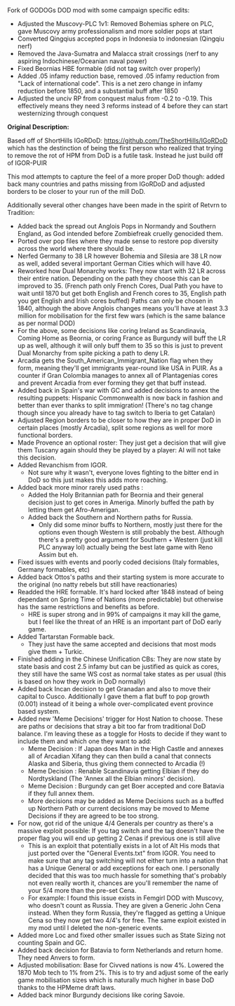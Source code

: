 Fork of GODOGs DOD mod with some campaign specific edits:

* Adjusted the Muscovy-PLC 1v1: Removed Bohemias sphere on PLC, gave Muscovy army professionalism and more soldier pops at start
* Converted Qingqius accepted pops in Indonesia to indonesian (Qingqiu nerf)
* Removed the Java-Sumatra and Malacca strait crossings (nerf to any aspiring Indochinese/Oceanian naval power)
* Fixed Beornias HBE formable (did not tag switch over properly)
* Added .05 infamy reduction base, removed .05 infamy reduction from "Lack of international code". This is a net zero change in infamy reduction before 1850, and a substantial buff after 1850
* Adjusted the unciv RP from conquest malus from -0.2 to -0.19. This effectively means they need 3 reforms instead of 4 before they can start westernizing through conquest




**Original Description:**


Based off of ShortHills IGoRDoD: https://github.com/TheShortHills/IGoRDoD which has the destinction of being the first person who realized that trying to remove the rot of HPM from DoD is a futile task. Instead he just build off of IGOR-PUIR

This mod attempts to capture the feel of a more proper DoD though: added back many countries and paths missing from IGoRDoD and adjusted borders to be closer to your run of the mill DoD.

Additionally several other changes have been made in the spirit of Retvrn to Tradition:

* Added back the spread out Anglois Pops in Normandy and Southern England, as God intended before Zombiefreak cruelly genocided them.
* Ported over pop files where they made sense to restore pop diversity across the world where there should be.
* Nerfed Germany to 38 LR however Bohemia and Silesia are 38 LR now as well, added several important German Cities which will have 40.
* Reworked how Dual Monarchy works: They now start with 32 LR across their entire nation. Depending on the path they choose this can be improved to 35. (French path only French Cores, Dual Path you have to wait until 1870 but get both English and French cores to 35, English path you get English and Irish cores buffed) Paths can only be chosen in 1840, although the above Anglois changes means you'll have at least 3.3 million for mobilisation for the first few wars (which is the same balance as per normal DOD)
* For the above, some decisions like coring Ireland as Scandinavia, Coming Home as Beornia, or coring France as Burgundy will buff the LR up as well, although it will only buff them to 35 so this is just to prevent Dual Monarchy from spite picking a path to deny LR.
* Arcadia gets the South_American_Immigrant_Nation flag when they form, meaning they'll get immigrants year-round like USA in PUIR. As a counter if Gran Colombia manages to annex all of Plantagenias cores and prevent Arcadia from ever forming they get that buff instead.
* Added back in Spain's war with GC and added decisions to annex the resulting puppets: Hispanic Commonwealth is now back in fashion and better than ever thanks to split immigration! (There's no tag change though since you already have to tag switch to Iberia to get Catalan)
* Adjusted Region borders to be closer to how they are in proper DoD in certain places (mostly Arcadia), split some regions as well for more functional borders.
* Made Provence an optional roster: They just get a decision that will give them Tuscany again should they be played by a player: AI will not take this decision.
* Added Revanchism from IGOR.
	* Not sure why it wasn't, everyone loves fighting to the bitter end in DoD so this just makes this adds more roaching.
* Added back more minor rarely used paths :
	* Added the Holy Britannian path for Beornia and their general decision just to get cores in Ameriga. Minorly buffed the path by letting them get Afro-Amerigan.
	* Added back the Southern and Northern paths for Russia. 
		* Only did some minor buffs to Northern, mostly just there for the options even though Western is still probably the best. Although there's a pretty good argument for Southern + Western (just kill PLC anyway lol) actually being the best late game with Reno Assim but eh.
* Fixed issues with events and poorly coded decisions (Italy formables, Germany formables, etc)
* Added back Ottos's paths and their starting system is more accurate to the original (no natty rebels but still have reactionaries)
* Readded the HRE formable. It's hard locked after 1848 instead of being dependant on Spring Time of Nations (more predictable) but otherwise has the same restrictions and benefits as before.
	* HRE is super strong and in 99% of campaigns it may kill the game, but I feel like the threat of an HRE is an important part of DoD early game. 
* Added Tartarstan Formable back.
	* They just have the same accepted and decisions that most mods give them + Turkic.
* Finished adding in the Chinese Unification CBs: They are now state by state basis and cost 2.5 infamy but can be justified as quick as cores, they still have the same WS cost as normal take states as per usual (this is based on how they work in DoD normally)
* Added back Incan decision to get Granadan and also to move their capital to Cusco. Additionally I gave them a flat buff to pop growth (0.001) instead of it being a whole over-complicated event province based system.
* Added new 'Meme Decisions' trigger for Host Nation to choose. These are paths or decisions that stray a bit too far from traditional DoD balance. I'm leaving these as a toggle for Hosts to decide if they want to include them and which one they want to add:
	* Meme Decision : If Japan does Man in the High Castle and annexes all of Arcadian Xifang they can then build a canal that connects Alaska and Siberia, thus giving them connected to Arcadia (!)
	* Meme Decision : Renable Scandinavia getting Elbian if they do Nordtyskland (The 'Annex all the Elbian minors' decision).
	* Meme Decision : Burgundy can get Boer accepted and core Batavia if they full annex them.
	* More decisions may be added as Meme Decisions such as a buffed up Northern Path or current decisions may be moved to Meme Decisions if they are agreed to be too strong. 
* For now, got rid of the unique 4/4 Generals per country as there's a massive exploit possible: If you tag switch and the tag doesn't have the proper flag you will end up getting 2 Cenas if previous one is still alive
	* This is an exploit that potentially exists in a lot of Alt His mods that just ported over the "General Events.txt" from IGOR. You need to make sure that any tag switching will not either turn into a nation that has a Unique General or add exceptions for each one. I personally decided that this was too much hassle for something that's probably not even really worth it, chances are you'll remember the name of your 5/4 more than the pre-set Cena.
	* For example: I found this issue exists in Femgirl DOD with Muscovy, who doesn't count as Russia. They are given a Generic John Cena instead. When they form Russia, they're flagged as getting a Unique Cena so they now get two 4/4's for free. The same exploit existed in my mod until I deleted the non-generic events.
* Added more Loc and fixed other smaller issues such as State Sizing not counting Spain and GC.
* Added back decision for Batavia to form Netherlands and return home. They need Anvers to form.
* Adjusted mobilisation: Base for Civved nations is now 4%. Lowered the 1870 Mob tech to 1% from 2%. This is to try and adjust some of the early game mobilisation sizes which is naturally much higher in base DoD thanks to the HPMeme draft laws.
* Added back minor Burgundy decisions like coring Savoie.
